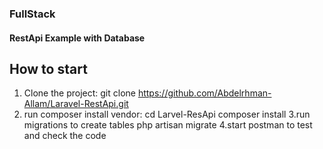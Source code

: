 <h3>FullStack</h3>
<h4>RestApi Example with Database</h4>

## How to start 
1. Clone the project:
  git clone https://github.com/Abdelrhman-Allam/Laravel-RestApi.git
2. run composer install vendor:
  cd Larvel-ResApi
  composer install
3.run migrations to create tables
  php artisan migrate
4.start postman to test and check the code   
